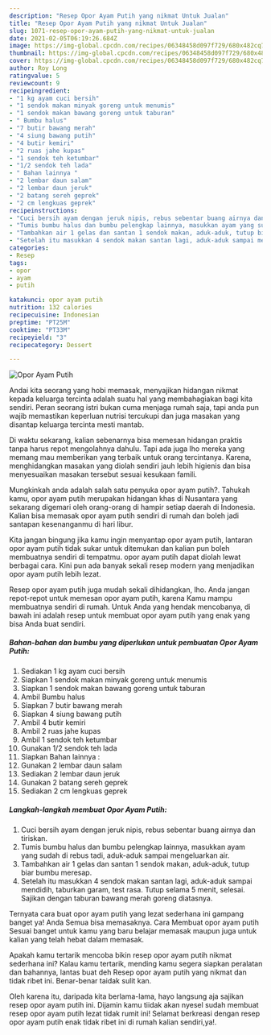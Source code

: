 ```yaml
---
description: "Resep Opor Ayam Putih yang nikmat Untuk Jualan"
title: "Resep Opor Ayam Putih yang nikmat Untuk Jualan"
slug: 1071-resep-opor-ayam-putih-yang-nikmat-untuk-jualan
date: 2021-02-05T06:19:26.684Z
image: https://img-global.cpcdn.com/recipes/06348458d097f729/680x482cq70/opor-ayam-putih-foto-resep-utama.jpg
thumbnail: https://img-global.cpcdn.com/recipes/06348458d097f729/680x482cq70/opor-ayam-putih-foto-resep-utama.jpg
cover: https://img-global.cpcdn.com/recipes/06348458d097f729/680x482cq70/opor-ayam-putih-foto-resep-utama.jpg
author: Roy Long
ratingvalue: 5
reviewcount: 9
recipeingredient:
- "1 kg ayam cuci bersih"
- "1 sendok makan minyak goreng untuk menumis"
- "1 sendok makan bawang goreng untuk taburan"
- " Bumbu halus"
- "7 butir bawang merah"
- "4 siung bawang putih"
- "4 butir kemiri"
- "2 ruas jahe kupas"
- "1 sendok teh ketumbar"
- "1/2 sendok teh lada"
- " Bahan lainnya "
- "2 lembar daun salam"
- "2 lembar daun jeruk"
- "2 batang sereh geprek"
- "2 cm lengkuas geprek"
recipeinstructions:
- "Cuci bersih ayam dengan jeruk nipis, rebus sebentar buang airnya dan tiriskan."
- "Tumis bumbu halus dan bumbu pelengkap lainnya, masukkan ayam yang sudah di rebus tadi, aduk-aduk sampai mengeluarkan air."
- "Tambahkan air 1 gelas dan santan 1 sendok makan, aduk-aduk, tutup biar bumbu meresap."
- "Setelah itu masukkan 4 sendok makan santan lagi, aduk-aduk sampai mendidih, taburkan garam, test rasa. Tutup selama 5 menit, selesai. Sajikan dengan taburan bawang merah goreng diatasnya."
categories:
- Resep
tags:
- opor
- ayam
- putih

katakunci: opor ayam putih 
nutrition: 132 calories
recipecuisine: Indonesian
preptime: "PT25M"
cooktime: "PT33M"
recipeyield: "3"
recipecategory: Dessert

---
```



![Opor Ayam Putih](https://img-global.cpcdn.com/recipes/06348458d097f729/680x482cq70/opor-ayam-putih-foto-resep-utama.jpg)

Andai kita seorang yang hobi memasak, menyajikan hidangan nikmat kepada keluarga tercinta adalah suatu hal yang membahagiakan bagi kita sendiri. Peran seorang istri bukan cuma menjaga rumah saja, tapi anda pun wajib memastikan keperluan nutrisi tercukupi dan juga masakan yang disantap keluarga tercinta mesti mantab.

Di waktu  sekarang, kalian sebenarnya bisa memesan hidangan praktis tanpa harus repot mengolahnya dahulu. Tapi ada juga lho mereka yang memang mau memberikan yang terbaik untuk orang tercintanya. Karena, menghidangkan masakan yang diolah sendiri jauh lebih higienis dan bisa menyesuaikan masakan tersebut sesuai kesukaan famili. 



Mungkinkah anda adalah salah satu penyuka opor ayam putih?. Tahukah kamu, opor ayam putih merupakan hidangan khas di Nusantara yang sekarang digemari oleh orang-orang di hampir setiap daerah di Indonesia. Kalian bisa memasak opor ayam putih sendiri di rumah dan boleh jadi santapan kesenanganmu di hari libur.

Kita jangan bingung jika kamu ingin menyantap opor ayam putih, lantaran opor ayam putih tidak sukar untuk ditemukan dan kalian pun boleh membuatnya sendiri di tempatmu. opor ayam putih dapat diolah lewat berbagai cara. Kini pun ada banyak sekali resep modern yang menjadikan opor ayam putih lebih lezat.

Resep opor ayam putih juga mudah sekali dihidangkan, lho. Anda jangan repot-repot untuk memesan opor ayam putih, karena Kamu mampu membuatnya sendiri di rumah. Untuk Anda yang hendak mencobanya, di bawah ini adalah resep untuk membuat opor ayam putih yang enak yang bisa Anda buat sendiri.

<!--inarticleads1-->

##### Bahan-bahan dan bumbu yang diperlukan untuk pembuatan Opor Ayam Putih:

1. Sediakan 1 kg ayam cuci bersih
1. Siapkan 1 sendok makan minyak goreng untuk menumis
1. Siapkan 1 sendok makan bawang goreng untuk taburan
1. Ambil  Bumbu halus
1. Siapkan 7 butir bawang merah
1. Siapkan 4 siung bawang putih
1. Ambil 4 butir kemiri
1. Ambil 2 ruas jahe kupas
1. Ambil 1 sendok teh ketumbar
1. Gunakan 1/2 sendok teh lada
1. Siapkan  Bahan lainnya :
1. Gunakan 2 lembar daun salam
1. Sediakan 2 lembar daun jeruk
1. Gunakan 2 batang sereh geprek
1. Sediakan 2 cm lengkuas geprek




<!--inarticleads2-->

##### Langkah-langkah membuat Opor Ayam Putih:

1. Cuci bersih ayam dengan jeruk nipis, rebus sebentar buang airnya dan tiriskan.
1. Tumis bumbu halus dan bumbu pelengkap lainnya, masukkan ayam yang sudah di rebus tadi, aduk-aduk sampai mengeluarkan air.
1. Tambahkan air 1 gelas dan santan 1 sendok makan, aduk-aduk, tutup biar bumbu meresap.
1. Setelah itu masukkan 4 sendok makan santan lagi, aduk-aduk sampai mendidih, taburkan garam, test rasa. Tutup selama 5 menit, selesai. Sajikan dengan taburan bawang merah goreng diatasnya.




Ternyata cara buat opor ayam putih yang lezat sederhana ini gampang banget ya! Anda Semua bisa memasaknya. Cara Membuat opor ayam putih Sesuai banget untuk kamu yang baru belajar memasak maupun juga untuk kalian yang telah hebat dalam memasak.

Apakah kamu tertarik mencoba bikin resep opor ayam putih nikmat sederhana ini? Kalau kamu tertarik, mending kamu segera siapkan peralatan dan bahannya, lantas buat deh Resep opor ayam putih yang nikmat dan tidak ribet ini. Benar-benar taidak sulit kan. 

Oleh karena itu, daripada kita berlama-lama, hayo langsung aja sajikan resep opor ayam putih ini. Dijamin kamu tiidak akan nyesel sudah membuat resep opor ayam putih lezat tidak rumit ini! Selamat berkreasi dengan resep opor ayam putih enak tidak ribet ini di rumah kalian sendiri,ya!.


